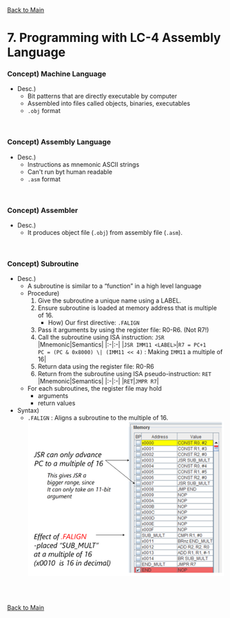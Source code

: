 [Back to Main](../main.md)

# 7. Programming with LC-4 Assembly Language
### Concept) Machine Language
- Desc.)
  - Bit patterns that are directly executable by computer
  - Assembled into files called objects, binaries, executables
  - `.obj` format

<br>

### Concept) Assembly Language
- Desc.)
  - Instructions as mnemonic ASCII strings
  - Can't run byt human readable
  - `.asm` format

<br>

### Concept) Assembler
- Desc.)
  - It produces object file (`.obj`) from assembly file (`.asm`).

<br>

### Concept) Subroutine
- Desc.)
  - A subroutine is similar to a “function” in a high level language
  - Procedure)
    1. Give the subroutine a unique name using a LABEL.
    2. Ensure subroutine is loaded at memory address that is multiple of 16.
       - How) Our first directive: `.FALIGN`
    3. Pass it arguments by using the register file: R0-R6. (Not R7!)
    4. Call the subroutine using ISA instruction: `JSR`
       |Mnemonic|Semantics|
       |:-|:-|
       |`JSR IMM11 <LABEL>`|`R7 = PC+1`<br>`PC = (PC & 0x8000) \| (IMM11 << 4)` : Making `IMM11` a multiple of 16|
    5. Return data using the register file: R0-R6
    6. Return from the subroutine using ISA pseudo-instruction: `RET`
       |Mnemonic|Semantics|
       |:-|:-|
       |`RET`|`JMPR R7`|
  - For each subroutines, the register file may hold
    - arguments
    - return values
- Syntax)
  - `.FALIGN` : Aligns a subroutine to the multiple of 16.   
    ![](../images/m07/011.png)





<br><br>

[Back to Main](../main.md)